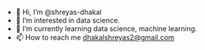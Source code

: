 - 👋 Hi, I’m @shreyas-dhakal
- 👀 I’m interested in data science.
- 🌱 I’m currently learning data science, machine learning.
- 📫 How to reach me dhakalshreyas2@gmail.com

<!---
shreyas-dhakal/shreyas-dhakal is a ✨ special ✨ repository because its `README.md` (this file) appears on your GitHub profile.
You can click the Preview link to take a look at your changes.
--->
